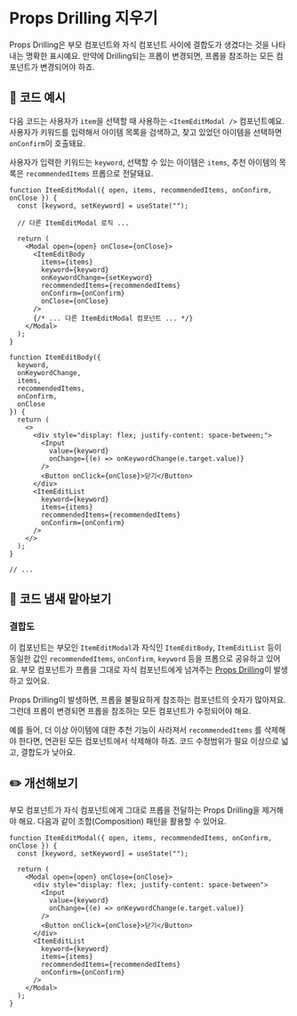 # Props Drilling 지우기

<div style="margin-top: 16px">
<Badge type="info" text="결합도" />
</div>

Props Drilling은 부모 컴포넌트와 자식 컴포넌트 사이에 결합도가 생겼다는 것을 나타내는 명확한 표시예요. 만약에 Drilling되는 프롭이 변경되면, 프롭을 참조하는 모든 컴포넌트가 변경되어야 하죠.

## 📝 코드 예시

다음 코드는 사용자가 `item`을 선택할 때 사용하는 `<ItemEditModal />` 컴포넌트예요.
사용자가 키워드를 입력해서 아이템 목록을 검색하고, 찾고 있었던 아이템을 선택하면 `onConfirm`이 호출돼요.

사용자가 입력한 키워드는 `keyword`, 선택할 수 있는 아이템은 `items`, 추천 아이템의 목록은 `recommendedItems` 프롭으로 전달돼요.

```tsx 2,9-10,12-13,29-32
function ItemEditModal({ open, items, recommendedItems, onConfirm, onClose }) {
  const [keyword, setKeyword] = useState("");

  // 다른 ItemEditModal 로직 ...

  return (
    <Modal open={open} onClose={onClose}>
      <ItemEditBody
        items={items}
        keyword={keyword}
        onKeywordChange={setKeyword}
        recommendedItems={recommendedItems}
        onConfirm={onConfirm}
        onClose={onClose}
      />
      {/* ... 다른 ItemEditModal 컴포넌트 ... */}
    </Modal>
  );
}

function ItemEditBody({
  keyword,
  onKeywordChange,
  items,
  recommendedItems,
  onConfirm,
  onClose
}) {
  return (
    <>
      <div style="display: flex; justify-content: space-between;">
        <Input
          value={keyword}
          onChange={(e) => onKeywordChange(e.target.value)}
        />
        <Button onClick={onClose}>닫기</Button>
      </div>
      <ItemEditList
        keyword={keyword}
        items={items}
        recommendedItems={recommendedItems}
        onConfirm={onConfirm}
      />
    </>
  );
}

// ...
```

## 👃 코드 냄새 맡아보기

### 결합도

이 컴포넌트는 부모인 `ItemEditModal`과 자식인 `ItemEditBody`, `ItemEditList` 등이 동일한 값인 `recommendedItems`, `onConfirm`, `keyword` 등을 프롭으로 공유하고 있어요.
부모 컴포넌트가 프롭을 그대로 자식 컴포넌트에게 넘겨주는 [Props Drilling](https://kentcdodds.com/blog/prop-drilling)이 발생하고 있어요.

Props Drilling이 발생하면, 프롭을 불필요하게 참조하는 컴포넌트의 숫자가 많아져요.
그런데 프롭이 변경되면 프롭을 참조하는 모든 컴포넌트가 수정되어야 해요.

예를 들어, 더 이상 아이템에 대한 추천 기능이 사라져서 `recommendedItems` 를 삭제해야 한다면, 연관된 모든 컴포넌트에서 삭제해야 하죠.
코드 수정범위가 필요 이상으로 넓고, 결합도가 낮아요.

## ✏️ 개선해보기

부모 컴포넌트가 자식 컴포넌트에게 그대로 프롭을 전달하는 Props Drilling을 제거해야 해요. 다음과 같이 조합(Composition) 패턴을 활용할 수 있어요.

```tsx
function ItemEditModal({ open, items, recommendedItems, onConfirm, onClose }) {
  const [keyword, setKeyword] = useState("");

  return (
    <Modal open={open} onClose={onClose}>
      <div style="display: flex; justify-content: space-between">
        <Input
          value={keyword}
          onChange={(e) => onKeywordChange(e.target.value)}
        />
        <Button onClick={onClose}>닫기</Button>
      </div>
      <ItemEditList
        keyword={keyword}
        items={items}
        recommendedItems={recommendedItems}
        onConfirm={onConfirm}
      />
    </Modal>
  );
}
```
